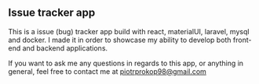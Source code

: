 ## Issue tracker app

This is a issue (bug) tracker app build with react, materialUI, laravel, mysql and docker.
I made it in order to showcase my ability to develop both front-end and backend applications.

If you want to ask me any questions in regards to this app, or anything in general,
feel free to contact me at piotrprokop98@gmail.com